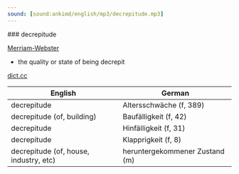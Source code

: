 ```yaml
---
sound: [sound:ankimd/english/mp3/decrepitude.mp3]
---
```


\### decrepitude

[Merriam-Webster](https://www.merriam-webster.com/dictionary/decrepitude)

- the quality or state of being decrepit

[dict.cc](https://www.dict.cc/decrepitude)

| English        | German       |
| -------------- | ------------ |
| decrepitude | Altersschwäche (f, 389) |
| decrepitude (of, building) | Baufälligkeit (f, 42) |
| decrepitude | Hinfälligkeit (f, 31) |
| decrepitude | Klapprigkeit (f, 8) |
| decrepitude (of, house, industry, etc) | heruntergekommener Zustand (m) |
